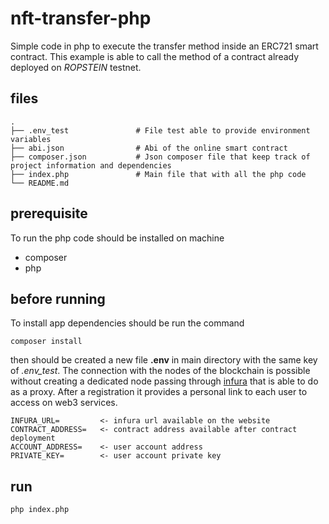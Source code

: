 # nft-transfer-php

Simple code in php to execute the transfer method inside an ERC721 smart contract. This example is able to call the method of a contract already deployed on *ROPSTEIN* testnet.

## files
    .
    ├── .env_test               # File test able to provide environment variables
    ├── abi.json                # Abi of the online smart contract
    ├── composer.json           # Json composer file that keep track of project information and dependencies
    ├── index.php               # Main file that with all the php code
    └── README.md

## prerequisite
To run the php code should be installed on machine
- composer
- php

## before running
To install app dependencies should be run the command
```
composer install
```
then should be created a new file **.env** in main directory with the same key of *.env_test*. The connection with the nodes of the blockchain is possible without creating a dedicated node passing through [infura](https://infura.io/dashboard) that is able to do as a proxy. After a registration it provides a personal link to each user to access on web3 services.
```
INFURA_URL=         <- infura url available on the website
CONTRACT_ADDRESS=   <- contract address available after contract deployment
ACCOUNT_ADDRESS=    <- user account address
PRIVATE_KEY=        <- user account private key
```
## run
```
php index.php
```
